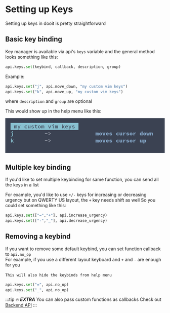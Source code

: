 # Setting up Keys

Setting up keys in dooit is pretty straightforward

## Basic key binding

Key manager is available via api's `keys` variable and the general method looks something like this:

```python
api.keys.set(keybind, callback, description, group)
```

Example: 

```python
api.keys.set("j", api.move_down, "my custom vim keys")
api.keys.set("k", api.move_up, "my custom vim keys")
```

where `description` and `group` are optional

This would show up in the help menu like this:

![Keybind Preview 1](./imgs/keybind_preview_1.png)

## Multiple key binding

If you'd like to set multiple keybinding for same function, you can send all the keys in a list

For example, you'd like to use `+/-` keys for increasing or decreasing urgency but on QWERTY US layout, the `+` key needs shift as well
So you could set something like this:

```python
api.keys.set(["=","+"], api.increase_urgency)
api.keys.set(["-","_"], api.decrease_urgency)
```

## Removing a keybind

If you want to remove some default keybind, you can set function callback to `api.no_op` \
For example, if you use a different layout keyboard and `+` and `-` are enough for you

`This will also hide the keybinds from help menu`

```python
api.keys.set("=", api.no_op)
api.keys.set("_", api.no_op)
```

:::tip :fire: ***EXTRA***
You can also pass custom functions as callbacks
Check out [Backend API](/backend/introduction)
:::
